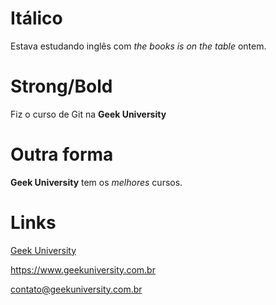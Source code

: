 # Itálico

Estava estudando inglês com _the books is on the table_ ontem.

# Strong/Bold

Fiz o curso de Git na **Geek University**

# Outra forma

__Geek University__ tem os *melhores* cursos.

# Links

[Geek University](https://www.geekuniversity.com.br "Website da Geek University")

<https://www.geekuniversity.com.br>

<contato@geekuniversity.com.br>

